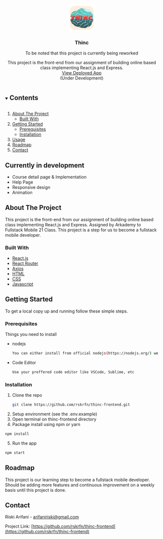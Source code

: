 <!-- PROJECT LOGO -->
<br />
<p align="center">
  <a href="https://github.com/rskrfn/thinc-frontend">
    <img src="public/logo192.png" alt="Logo" width="90" height="90">
  </a>

  <h3 align="center">Thinc</h3>
  <p align="center">To be noted that this project is currently being reworked</p>

  <p align="center">
    This project is the front-end from our assignment of building online based class implementing React.js and Express.
    <br />
    <a href="https://thinc.arifani.id">View Deployed App</a>
    <br />
    (Under Development)
  </p>
</p>

<!-- TABLE OF CONTENTS -->
<details open="open">
  <summary><h2 style="display: inline-block">Contents</h2></summary>
  <ol>
    <li>
      <a href="#about-the-project">About The Project</a>
      <ul>
        <li><a href="#built-with">Built With</a></li>
      </ul>
    </li>
    <li>
      <a href="#getting-started">Getting Started</a>
      <ul>
        <li><a href="#prerequisites">Prerequisites</a></li>
        <li><a href="#installation">Installation</a></li>
      </ul>
    </li>
    <li><a href="#usage">Usage</a></li>
    <li><a href="#roadmap">Roadmap</a></li>
    <li><a href="#contact">Contact</a></li>

  </ol>
</details>

## Currently in development
- Course detail page & Implementation
- Help Page
- Responsive design
- Animation

<!-- ABOUT THE PROJECT -->

## About The Project

This project is the front-end from our assignment of building online based class implementing React.js and Express.
Assigned by Arkademy to Fullstack Mobile 21 Class.
This project is a step for us to become a fullstack mobile developer.

### Built With

- [React.js](https://reactjs.org/docs/create-a-new-react-app.html)
- [React Router](https://reactrouter.com/web/guides/quick-start)
- [Axios](https://www.npmjs.com/package/axios)
- [HTML](https://www.w3schools.com/html/)
- [CSS](https://www.w3schools.com/w3css/defaulT.asp)
- [Javascript](https://www.w3schools.com/js/DEFAULT.asp)

<!-- GETTING STARTED -->

## Getting Started

To get a local copy up and running follow these simple steps.

### Prerequisites

Things you need to install

- nodejs
  ```sh
  You can either install from official nodejs(https://nodejs.org/) website or by using package manager of your choice
  ```
- Code Editor
  ```sh
  Use your preffered code editor like VSCode, Sublime, etc
  ```

### Installation

1. Clone the repo
   ```sh
   git clone https://github.com/rskrfn/thinc-frontend.git
   ```
2. Setup environment (see the .env.example)
3. Open terminal on thinc-frontend directory
4. Package install using npm or yarn
  ```sh
  npm install
  ```
5. Run the app
  ```sh 
  npm start
  ```

  <!-- ROADMAP -->

## Roadmap

This project is our learning step to become a fullstack mobile developer.
Should be adding more features and continuous improvement on a weekly basis until this project is done.

<!-- CONTACT -->

## Contact

Riski Arifani - [arifaniriski@gmail.com](https://mail.google.com/mail/u/0/?fs=0&to=arifaniriski@gmail.com&su=Thinc+website&tf=cm)

Project Link: [https://github.com/rskrfn/thinc-frontend](https://github.com/rskrfn/thinc-frontend)
